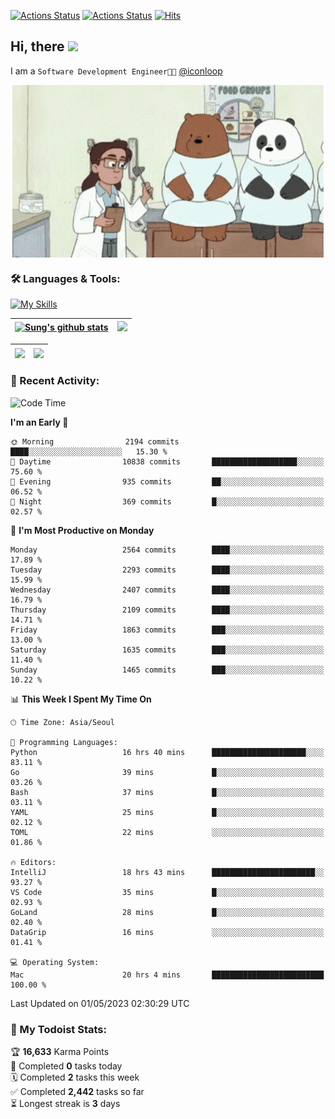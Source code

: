 
[![Actions Status](https://github.com/ddok2/ddok2/workflows/Todoist%20Readme/badge.svg)](https://github.com/ddok2/ddok2/actions)
[![Actions Status](https://github.com/ddok2/ddok2/workflows/wakatime-stats/badge.svg)](https://github.com/ddok2/ddok2/actions)
[![Hits](https://hits.seeyoufarm.com/api/count/incr/badge.svg?url=https%3A%2F%2Fgithub.com%2Fddok2&count_bg=%23FF9595&title_bg=%23555555&icon=github.svg&icon_color=%23FFFFFF&title=hits&edge_flat=false)](https://hits.seeyoufarm.com)

<!-- ![visitors](https://visitor-badge.laobi.icu/badge?page_id=ddok2.ddok2) -->
## Hi, there <img src="https://raw.githubusercontent.com/MartinHeinz/MartinHeinz/master/wave.gif" width="3%">

I am a `Software Development Engineer🧑‍💻` [@iconloop](https://github.com/iconloop)


<p align="center">
    <img align="center" alt="GIF" src="img/debugging.gif" />
</p>


### 🛠 Languages & Tools:

[![My Skills](https://skillicons.dev/icons?i=go,js,ts,py,express,react,svelte,jquery,pug,mongodb,mysql,redis,aws,docker,kubernetes)](https://skillicons.dev)


| <a href="https://github-readme-stats.vercel.app/api?username=ddok2&show_icons=true&include_all_commits=true&count_private=true&theme=buefy&hide_border=true"><img align="center" src="https://github-readme-stats.vercel.app/api?username=ddok2&show_icons=true&include_all_commits=true&count_private=true&theme=buefy&hide_border=true" alt="Sung's github stats" /></a> | <a href="https://github.com/ddok2"><img src="http://github-readme-streak-stats.herokuapp.com?user=ddok2&hide_border=true" /></a> |
| ------------- |------------- |


| <a href="https://github.com/ddok2"><img align="center" src="https://github-readme-stats.vercel.app/api/top-langs/?username=ddok2&theme=buefy&hide=html,css&hide_border=true" /></a> | <a href="https://github.com/ddok2"><img align="center" src="https://activity-graph.herokuapp.com/graph?username=ddok2&theme=github&hide_border=true" height="250" /></a> |
| ------------- |--------------------------------------------------------------------------------------------------------------------------------------------------------------------------|


<!-- <details open>
    <summary>📈 My GitHub Stats</summary>
    <p align="center">
        <a href="https://github.com/ddok2">
            <img align="center" src="https://github-readme-stats.vercel.app/api?username=ddok2&show_icons=true&include_all_commits=true&count_private=true&theme=buefy&hide_border=true" alt="Sung's github stats" />
        </a>
    </p>
</details>
<details>
    <summary>💬 Top Languages</summary>
    <p align="center"> 
        <a href="https://github.com/ddok2">
            <img align="center" src="https://github-readme-stats.vercel.app/api/top-langs/?username=ddok2&layout=compact&theme=buefy&hide=html,css&hide_border=true" />
        </a>
    </p>
</details> -->


### 🌈 Recent Activity:
<!--START_SECTION:waka-->
![Code Time](http://img.shields.io/badge/Code%20Time-2%2C041%20hrs%2051%20mins-blue)

**I'm an Early 🐤** 

```text
🌞 Morning                2194 commits        ████░░░░░░░░░░░░░░░░░░░░░   15.30 % 
🌆 Daytime                10838 commits       ███████████████████░░░░░░   75.60 % 
🌃 Evening                935 commits         ██░░░░░░░░░░░░░░░░░░░░░░░   06.52 % 
🌙 Night                  369 commits         █░░░░░░░░░░░░░░░░░░░░░░░░   02.57 % 
```
📅 **I'm Most Productive on Monday** 

```text
Monday                   2564 commits        ████░░░░░░░░░░░░░░░░░░░░░   17.89 % 
Tuesday                  2293 commits        ████░░░░░░░░░░░░░░░░░░░░░   15.99 % 
Wednesday                2407 commits        ████░░░░░░░░░░░░░░░░░░░░░   16.79 % 
Thursday                 2109 commits        ████░░░░░░░░░░░░░░░░░░░░░   14.71 % 
Friday                   1863 commits        ███░░░░░░░░░░░░░░░░░░░░░░   13.00 % 
Saturday                 1635 commits        ███░░░░░░░░░░░░░░░░░░░░░░   11.40 % 
Sunday                   1465 commits        ███░░░░░░░░░░░░░░░░░░░░░░   10.22 % 
```


📊 **This Week I Spent My Time On** 

```text
🕑︎ Time Zone: Asia/Seoul

💬 Programming Languages: 
Python                   16 hrs 40 mins      █████████████████████░░░░   83.11 % 
Go                       39 mins             █░░░░░░░░░░░░░░░░░░░░░░░░   03.26 % 
Bash                     37 mins             █░░░░░░░░░░░░░░░░░░░░░░░░   03.11 % 
YAML                     25 mins             █░░░░░░░░░░░░░░░░░░░░░░░░   02.12 % 
TOML                     22 mins             ░░░░░░░░░░░░░░░░░░░░░░░░░   01.86 % 

🔥 Editors: 
IntelliJ                 18 hrs 43 mins      ███████████████████████░░   93.27 % 
VS Code                  35 mins             █░░░░░░░░░░░░░░░░░░░░░░░░   02.93 % 
GoLand                   28 mins             █░░░░░░░░░░░░░░░░░░░░░░░░   02.40 % 
DataGrip                 16 mins             ░░░░░░░░░░░░░░░░░░░░░░░░░   01.41 % 

💻 Operating System: 
Mac                      20 hrs 4 mins       █████████████████████████   100.00 % 
```


 Last Updated on 01/05/2023 02:30:29 UTC
<!--END_SECTION:waka-->

### 🚧 My Todoist Stats:
<!-- TODO-IST:START -->
🏆  **16,633** Karma Points           
🌸  Completed **0** tasks today           
🗓  Completed **2** tasks this week           
✅  Completed **2,442** tasks so far           
⏳  Longest streak is **3** days
<!-- TODO-IST:END -->

